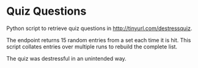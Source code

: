 Quiz Questions
==============

Python script to retrieve quiz questions in http://tinyurl.com/destressquiz.

The endpoint returns 15 random entries from a set each time it is hit. This
script collates entries over multiple runs to rebuild the complete list.

The quiz was destressful in an unintended way.
